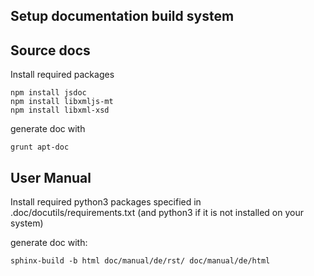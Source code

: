 Setup documentation build system
--------------------------------

Source docs
-----------
Install required packages
```
npm install jsdoc
npm install libxmljs-mt
npm install libxml-xsd
```

generate doc with
```
grunt apt-doc
```

User Manual
-----------
Install required python3 packages specified in .doc/docutils/requirements.txt
(and python3 if it is not installed on your system)
 
generate doc with: 
```
sphinx-build -b html doc/manual/de/rst/ doc/manual/de/html
```